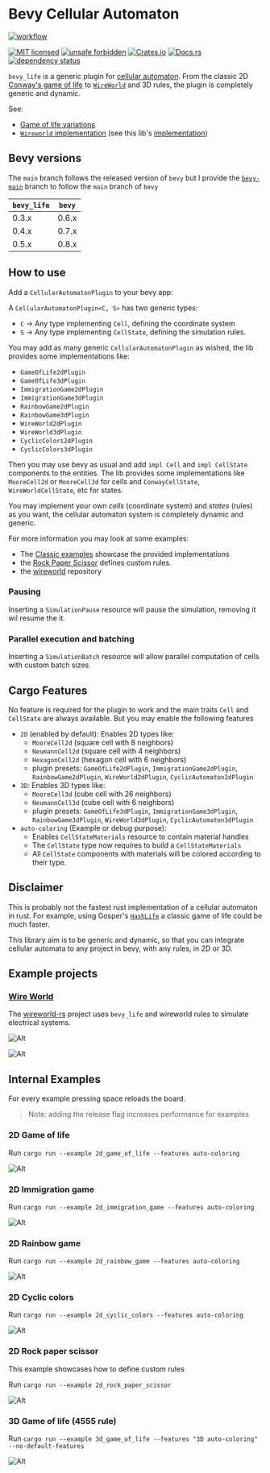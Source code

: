 <!-- cargo-sync-readme start -->

 # Bevy Cellular Automaton

 [![workflow](https://github.com/ManevilleF/bevy_life/actions/workflows/rust.yml/badge.svg)](https://github.com/ManevilleF/bevy_life/actions/workflows/rust.yml)

 [![MIT licensed](https://img.shields.io/badge/license-MIT-blue.svg)](./LICENSE)
 [![unsafe forbidden](https://img.shields.io/badge/unsafe-forbidden-success.svg)](https://github.com/rust-secure-code/safety-dance/)
 [![Crates.io](https://img.shields.io/crates/v/bevy_life.svg)](https://crates.io/crates/bevy_life)
 [![Docs.rs](https://docs.rs/bevy_life/badge.svg)](https://docs.rs/bevy_life)
 [![dependency status](https://deps.rs/crate/bevy_life/0.5.0/status.svg)](https://deps.rs/crate/bevy_life)

 `bevy_life` is a generic plugin for [cellular automaton](https://en.wikipedia.org/wiki/Cellular_automaton).
 From the classic 2D [Conway's game of life](https://en.wikipedia.org/wiki/Conway%27s_Game_of_Life) to [`WireWorld`](https://en.wikipedia.org/wiki/Wireworld) and 3D rules, the plugin is completely generic and dynamic.

 See:
  - [Game of life variations](https://cs.stanford.edu/people/eroberts/courses/soco/projects/2008-09/modeling-natural-systems/gameOfLife2.html)
  - [`Wireworld` implementation](https://www.quinapalus.com/wi-index.html) (see this lib's [implementation](https://github.com/ManevilleF/wireworld-rs))
  
 ## Bevy versions

 The `main` branch follows the released version of `bevy` but I provide the [`bevy-main`](https://github.com/ManevilleF/bevy_life/tree/feat/bevy-main) branch
 to follow the `main` branch of `bevy`

 | `bevy_life`   | `bevy`    |
 |---------------|-----------|
 | 0.3.x         | 0.6.x     |
 | 0.4.x         | 0.7.x     |
 | 0.5.x         | 0.8.x     |

 ## How to use

 Add a `CellularAutomatonPlugin` to your bevy app:

 A `CellularAutomatonPlugin<C, S>` has two generic types:
 - `C` -> Any type implementing `Cell`, defining the coordinate system
 - `S` -> Any type implementing `CellState`, defining the simulation rules.

 You may add as many generic `CellularAutomatonPlugin` as wished, the lib provides some implementations like:
 - `GameOfLife2dPlugin`
 - `GameOfLife3dPlugin`
 - `ImmigrationGame2dPlugin`
 - `ImmigrationGame3dPlugin`
 - `RainbowGame2dPlugin`
 - `RainbowGame3dPlugin`
 - `WireWorld2dPlugin`
 - `WireWorld3dPlugin`
 - `CyclicColors2dPlugin`
 - `CyclicColors3dPlugin`

 Then you may use bevy as usual and add `impl Cell` and `impl CellState`  components to the entities.
 The lib provides some implementations like `MooreCell2d` or `MooreCell3d` for cells and `ConwayCellState`, `WireWorldCellState`, etc for states.

 You may implement your own *cells* (coordinate system) and *states* (rules) as you want, the cellular automaton system is completely dynamic and generic.

 For more information you may look at some examples:
- The [Classic examples](./examples) showcase the provided implementations
- the [Rock Paper Scissor](./examples/2d_rock_paper_scissor.rs) defines custom rules.
- the [wireworld](https://github.com/ManevilleF/wireworld-rs) repository

 ### Pausing

 Inserting a `SimulationPause` resource will pause the simulation, removing it wil resume the it.

 ### Parallel execution and batching

 Inserting a `SimulationBatch` resource will allow parallel computation of cells with custom batch sizes.

 ## Cargo Features

 No feature is required for the plugin to work and the main traits `Cell` and `CellState` are always available.
 But you may enable the following features

 - `2D` (enabled by default): Enables 2D types like:
   - `MooreCell2d` (square cell with 8 neighbors)
   - `NeumannCell2d` (square cell with 4 neighbors)
   - `HexagonCell2d` (hexagon cell with 6 neighbors)
   - plugin presets: `GameOfLife2dPlugin`, `ImmigrationGame2dPlugin`, `RainbowGame2dPlugin`, `WireWorld2dPlugin`, `CyclicAutomaton2dPlugin`
 - `3D`: Enables 3D types like:
   - `MooreCell3d` (cube cell with 26 neighbors)
   - `NeumannCell3d` (cube cell with 6 neighbors)
   - plugin presets: `GameOfLife3dPlugin`, `ImmigrationGame3dPlugin`, `RainbowGame3dPlugin`, `WireWorld3dPlugin`, `CyclicAutomaton3dPlugin`
 - `auto-coloring` (Example or debug purpose):
   - Enables `CellStateMaterials` resource to contain material handles
   - The `CellState` type now requires to build a `CellStateMaterials`
   - All `CellState` components with materials will be colored according to their type.

 ## Disclaimer

 This is probably not the fastest rust implementation of a cellular automaton in rust.
 For example, using Gosper's [`HashLife`](https://www.drdobbs.com/jvm/an-algorithm-for-compressing-space-and-t/184406478) a classic game of life could be much faster.

 This library aim is to be generic and dynamic, so that you can integrate cellular automata to any project in bevy, with any rules, in 2D or 3D.


<!-- cargo-sync-readme end -->

## Example projects

### [Wire World][wireworld]

The [wireworld-rs][wireworld] project uses `bevy_life` and wireworld rules to simulate electrical systems.

![Alt](./docs/2d_wireworld_demo.gif "wireworld demo gif")

![Alt](./docs/2d_wireworld_flip_flop_demo.gif "wireworld flip flop gate gif")

## Internal Examples

For every example pressing space reloads the board.

> Note: adding the release flag increases performance for examples

### 2D Game of life

Run `cargo run --example 2d_game_of_life --features auto-coloring`

![Alt](./docs/2d_classic_demo.gif "classic demo gif")

### 2D Immigration game

Run `cargo run --example 2d_immigration_game --features auto-coloring`

![Alt](./docs/2d_immigration_demo.gif "immigration demo gif")

### 2D Rainbow game

Run `cargo run --example 2d_rainbow_game --features auto-coloring`

![Alt](./docs/2d_rainbow_demo.gif "rainbow demo gif")

### 2D Cyclic colors

Run `cargo run --example 2d_cyclic_colors --features auto-coloring`

![Alt](./docs/2d_cyclic_demo.gif "cyclic demo gif")

### 2D Rock paper scissor

This example showcases how to define custom rules

Run `cargo run --example 2d_rock_paper_scissor`

![Alt](./docs/2d_rock_paper_scissor_demo.gif "rock paper scissor demo gif")

### 3D Game of life (4555 rule)

Run `cargo run --example 3d_game_of_life --features "3D auto-coloring" --no-default-features`

![Alt](./docs/3d_classic_demo.gif "3D classic demo gif")

[wireworld]: https://github.com/ManevilleF/wireworld-rs "Wire world project"